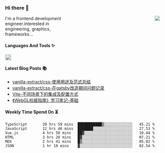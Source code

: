 <!--
**zhaohuanyuu/zhaohuanyuu** is a ✨ _special_ ✨ repository because its `README.md` (this file) appears on your GitHub profile.
-->

### Hi there 👋

<picture>
  <source media="(prefers-color-scheme: dark)" srcset="https://github-readme-stats.vercel.app/api?username=zhaohuanyuu&count_private=true&show_icons=true&theme=city_lights&hide_title=true">
  <img align="right" src="https://github-readme-stats.vercel.app/api?username=zhaohuanyuu&count_private=true&show_icons=true&hide_title=true">
</picture>

<p align="left" style="width:40%">I'm a frontend development engineer.interested in engineering, graphics, frameworks...</p>

#### Languages And Tools ✨

<img align="left" height="20" src="https://skillicons.dev/icons?i=js,ts,nodejs,react,vue,gatsby,materialui,graphql,nestjs,electron,flutter" />

</br>

#### Latest Blog Posts 📚
<!-- BLOG-POST-LIST:START -->
- [vanilla-extract/css-使用用途及范式总结](https://zhy.gatsbyjs.io/blog/vanilla-usage)
- [vanilla-extract/css-在gatsby改造期间问题记录](https://zhy.gatsbyjs.io/blog/vanilla-order-conflict)
- [Vite-不同场景下的集成及配置方式](https://zhy.gatsbyjs.io/blog/vite-integrations)
- [《WebGL权威指南》学习笔记-基础](https://zhy.gatsbyjs.io/blog/webgl-basic)
<!-- BLOG-POST-LIST:END -->

#### Weekly Time Spend On ⏳
<!--START_SECTION:waka-->

```text
TypeScript       20 hrs 59 mins  ███████████▒░░░░░░░░░░░░░   45.21 %
JavaScript       12 hrs 46 mins  ███████░░░░░░░░░░░░░░░░░░   27.53 %
Vue.js           4 hrs 50 mins   ██▓░░░░░░░░░░░░░░░░░░░░░░   10.44 %
HTML             3 hrs 20 mins   █▓░░░░░░░░░░░░░░░░░░░░░░░   07.21 %
MDX              2 hrs 41 mins   █▒░░░░░░░░░░░░░░░░░░░░░░░   05.82 %
JSON             1 hr 10 mins    ▓░░░░░░░░░░░░░░░░░░░░░░░░   02.54 %
```

<!--END_SECTION:waka-->
